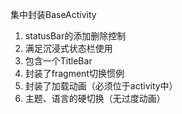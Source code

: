 集中封装BaseActivity
1. statusBar的添加删除控制
2. 满足沉浸式状态栏使用
3. 包含一个TitleBar
4. 封装了fragment切换惯例
5. 封装了加载动画（必须位于activity中）
6. 主题、语言的硬切换（无过度动画）

